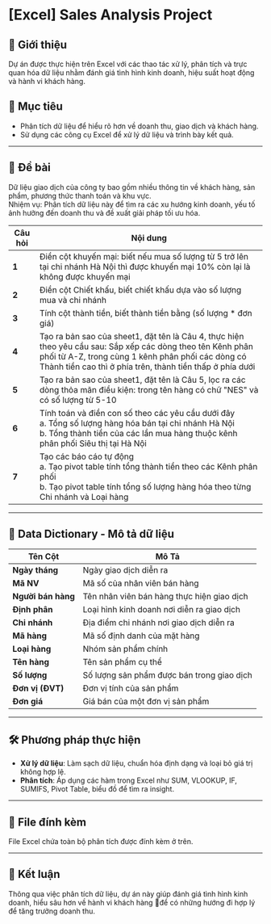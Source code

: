 # [Excel] Sales Analysis Project  

## 📌 Giới thiệu  
Dự án được thực hiện trên Excel với các thao tác xử lý, phân tích và trực quan hóa dữ liệu nhằm đánh giá tình hình kinh doanh, hiệu suất hoạt động và hành vi khách hàng.

## 🎯 Mục tiêu  
- Phân tích dữ liệu để hiểu rõ hơn về doanh thu, giao dịch và khách hàng.  
- Sử dụng các công cụ Excel để xử lý dữ liệu và trình bày kết quả.  

---

## 📝 Đề bài  
Dữ liệu giao dịch của công ty bao gồm nhiều thông tin về khách hàng, sản phẩm, phương thức thanh toán và khu vực.  
Nhiệm vụ: Phân tích dữ liệu này để tìm ra các xu hướng kinh doanh, yếu tố ảnh hưởng đến doanh thu và đề xuất giải pháp tối ưu hóa.  

| **Câu hỏi** |  **Nội dung** |
|------------|----------------|
| **1** | Điền cột khuyến mại: biết nếu mua số lượng từ 5 trở lên tại chi nhánh Hà Nội thì được khuyến mại 10% còn lại là không được khuyến mại|
| **2** | Điền cột Chiết khấu, biết chiết khấu dựa vào số lượng mua và chi nhánh |
| **3** | Tính cột thành tiền, biết thành tiền bằng (số lượng * đơn giá) |
| **4** | Tạo ra bản sao của sheet1, đặt tên là Câu 4, thực hiện theo yêu cầu sau: Sắp xếp các dòng theo tên Kênh phân phối từ A-Z, trong cùng 1 kênh phân phối các dòng có Thành tiền cao thì ở phía trên, thành tiền thấp ở phía dưới |
| **5** | Tạo ra bản sao của sheet1, đặt tên là Câu 5,  lọc ra các dòng thỏa mãn điều kiện: trong tên hàng có chữ "NES" và có số lượng từ 5-10|
| **6** | Tính toán và điền con số theo các yêu cầu dưới đây <br> a. Tổng số lượng hàng hóa bán tại chi nhánh Hà Nội <br> b. Tổng  thành tiền của các lần mua hàng thuộc kênh phân phối Siêu thị tại Hà Nội|
| **7** | Tạo các báo cáo tự động <br> a. Tạo pivot table tính tổng thành tiền theo các Kênh phân phối <br> b. Tạo pivot table tính tổng số lượng hàng hóa theo từng Chi nhánh và Loại hàng|

---

## 📂 Data Dictionary - Mô tả dữ liệu  

| **Tên Cột**           | **Mô Tả** |
|-----------------------|----------|
| **Ngày tháng**        | Ngày giao dịch diễn ra |
| **Mã NV**            | Mã số của nhân viên bán hàng |
| **Người bán hàng**    | Tên nhân viên bán hàng thực hiện giao dịch |
| **Định phân**         | Loại hình kinh doanh nơi diễn ra giao dịch |
| **Chi nhánh**         | Địa điểm chi nhánh nơi giao dịch diễn ra |
| **Mã hàng**          | Mã số định danh của mặt hàng |
| **Loại hàng**        | Nhóm sản phẩm chính  |
| **Tên hàng**         | Tên sản phẩm cụ thể |
| **Số lượng**         | Số lượng sản phẩm được bán trong giao dịch |
| **Đơn vị (ĐVT)**     | Đơn vị tính của sản phẩm |
| **Đơn giá**         | Giá bán của một đơn vị sản phẩm |

---

## 🛠️ Phương pháp thực hiện  
- **Xử lý dữ liệu**: Làm sạch dữ liệu, chuẩn hóa định dạng và loại bỏ giá trị không hợp lệ.  
- **Phân tích**: Áp dụng các hàm trong Excel như SUM, VLOOKUP, IF, SUMIFS, Pivot Table, biểu đồ để tìm ra insight.

---

## 📎 File đính kèm  
File Excel chứa toàn bộ phân tích được đính kèm ở trên.

---

## 🚀 Kết luận  
Thông qua việc phân tích dữ liệu, dự án này giúp đánh giá tình hình kinh doanh, hiểu sâu hơn về hành vi khách hàng để có những hướng đi hợp lý để tăng trưởng doanh thu.

